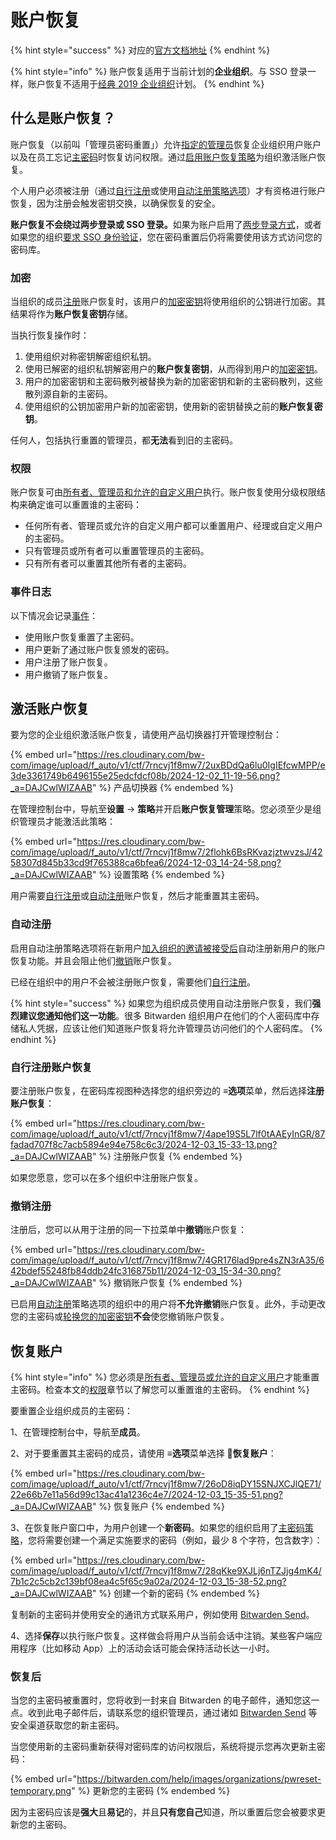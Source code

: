 # 账户恢复

{% hint style="success" %}
对应的[官方文档地址](https://bitwarden.com/help/account-recovery/)
{% endhint %}

{% hint style="info" %}
账户恢复适用于当前计划的**企业组织**。与 SSO 登录一样，账户恢复不适用于[经典 2019 企业组织](../plans-and-pricing/updates-to-bitwarden-plans-2019-2020.md)计划。
{% endhint %}

## 什么是账户恢复？ <a href="#what-is-account-recovery" id="what-is-account-recovery"></a>

账户恢复（以前叫「管理员密码重置」）允许[指定的管理员](admin-password-reset.md#permissions)恢复企业组织用户账户以及在员工忘记[主密码](../account/log-in-and-unlock/your-master-password.md)时恢复访问权限。通过[启用账户恢复策略](admin-password-reset.md#activate-account-recovery)为组织激活账户恢复。

个人用户必须被注册（通过[自行注册](admin-password-reset.md#self-enroll-in-password-reset)或使用[自动注册策略选项](admin-password-reset.md#automatic-enrollment)）才有资格进行账户恢复，因为注册会触发密钥交换，以确保恢复的安全。

**账户恢复不会绕过两步登录或 SSO 登录。**&#x5982;果为账户启用了[两步登录方式](../account/two-step-login/setup-guides/two-step-login-methods.md)，或者如果您的组织[要求 SSO 身份验证](enterprise-policies.md#single-sign-on-authentication)，您在密码重置后仍将需要使用该方式访问您的密码库。

### 加密 <a href="#encryption" id="encryption"></a>

当组织的成员[注册](admin-password-reset.md#automatic-enrollment)账户恢复时，该用户的[加密密钥](../security/account-encryption-key.md)将使用组织的公钥进行加密。其结果将作为**账户恢复密钥**存储。

当执行恢复操作时：

1. 使用组织对称密钥解密组织私钥。
2. 使用已解密的组织私钥解密用户的**账户恢复密钥**，从而得到用户的[加密密钥](../security/account-encryption-key.md)。
3. 用户的加密密钥和主密码散列被替换为新的加密密钥和新的主密码散列，这些散列源自新的主密码。
4. 使用组织的公钥加密用户新的加密密钥，使用新的密钥替换之前的**账户恢复密钥**。

任何人，包括执行重置的管理员，都**无法**看到旧的主密码。

### 权限 <a href="#permissions" id="permissions"></a>

账户恢复可由[所有者、管理员和允许的自定义用户](../admin-console/user-management/member-roles-and-permissions.md)执行。账户恢复使用分级权限结构来确定谁可以重置谁的主密码：

* 任何所有者、管理员或允许的自定义用户都可以重置用户、经理或自定义用户的主密码。
* 只有管​​理员或所有者可以重置管理员的主密码。
* 只有所有者可以重置其他所有者的主密码。

### 事件日志 <a href="#event-logging" id="event-logging"></a>

以下情况会记录[事件](../admin-console/reporting/event-logs.md)：

* 使用账户恢复重置了主密码。
* 用户更新了通过账户恢复颁发的密码。
* 用户注册了账户恢复。
* 用户撤销了账户恢复。

## 激活账户恢复 <a href="#activate-account-recovery" id="activate-account-recovery"></a>

要为您的企业组织激活账户恢复，请使用产品切换器打开管理控制台：

{% embed url="https://res.cloudinary.com/bw-com/image/upload/f_auto/v1/ctf/7rncvj1f8mw7/2uxBDdQa6lu0IgIEfcwMPP/e3de3361749b6496155e25edcfdcf08b/2024-12-02_11-19-56.png?_a=DAJCwlWIZAAB" %}
产品切换器
{% endembed %}

在管理控制台中，导航至**设置** → **策略**并开启**账户恢复管理**策略。您必须至少是组织管理员才能激活此策略：

{% embed url="https://res.cloudinary.com/bw-com/image/upload/f_auto/v1/ctf/7rncvj1f8mw7/2flohk6BsRKvazjztwvzsJ/4258307d845b33cd9f765388ca6bfea6/2024-12-03_14-24-58.png?_a=DAJCwlWIZAAB" %}
设置策略
{% endembed %}

用户需要[自行注册](admin-password-reset.md#self-enroll-in-password-reset)或[自动注册](admin-password-reset.md#automatic-enrollment)账户恢复，然后才能重置其主密码。

### 自动注册 <a href="#automatic-enrollment" id="automatic-enrollment"></a>

启用自动注册策略选项将在新用户[加入组织的邀请被接受后](user-management.md#accept)自动注册新用户的账户恢复功能。并且会阻止他们[撤销](admin-password-reset.md#withdraw-enrollment)账户恢复。

已经在组织中的用户不会被注册账户恢复，需要他们[自行注册](admin-password-reset.md#self-enroll-in-password-reset)。

{% hint style="success" %}
如果您为组织成员使用自动注册账户恢复，我们**强烈建议您通知他们这一功能**。很多 Bitwarden 组织用户在他们的个人密码库中存储私人凭据，应该让他们知道账户恢复将允许管理员访问他们的个人密码库。
{% endhint %}

### 自行注册账户恢复 <a href="#self-enroll-in-account-recovery" id="self-enroll-in-account-recovery"></a>

要注册账户恢复，在密码库视图种选择您的组织旁边的 **≡选项**菜单，然后选择**注册账户恢复**：

{% embed url="https://res.cloudinary.com/bw-com/image/upload/f_auto/v1/ctf/7rncvj1f8mw7/4ape19S5L7lf0tAAEyInGR/87fadad707f8c7acb5894e94e758c6c3/2024-12-03_15-33-13.png?_a=DAJCwlWIZAAB" %}
注册账户恢复
{% endembed %}

如果您愿意，您可以在多个组织中注册账户恢复。

### 撤销注册 <a href="#withdraw-enrollment" id="withdraw-enrollment"></a>

注册后，您可以从用于注册的同一下拉菜单中**撤销**账户恢复：

{% embed url="https://res.cloudinary.com/bw-com/image/upload/f_auto/v1/ctf/7rncvj1f8mw7/4GR176lad9pre4sZN3rA35/642bdef55248fb84ddb24fc316875b11/2024-12-03_15-34-30.png?_a=DAJCwlWIZAAB" %}
撤销账户恢复
{% endembed %}

已启用[自动注册](admin-password-reset.md#automatic-enrollment)策略选项的组织中的用户将**不允许撤销**账户恢复。此外，手动更改您的主密码或[轮换您的加密密钥](../security/account-encryption-key.md)**不会**使您撤销账户恢复。

## 恢复账户 <a href="#recover-an-account" id="recover-an-account"></a>

{% hint style="info" %}
您必须是[所有者、管理员或允许的自定义用户](admin-password-reset.md#permissions)才能重置主密码。检查本文的[权限](admin-password-reset.md#permissions)章节以了解您可以重置谁的主密码。
{% endhint %}

要重置企业组织成员的主密码：

1、在管理控制台中，导航至**成员**。

2、对于要重置其主密码的成员，请使用 **≡选项**菜单选择 **🔑恢复账户**：

{% embed url="https://res.cloudinary.com/bw-com/image/upload/f_auto/v1/ctf/7rncvj1f8mw7/26oD8iqDY15SNJXCJlQE71/22e66b7e11a56d99c13ac41a1236c4e7/2024-12-03_15-35-51.png?_a=DAJCwlWIZAAB" %}
恢复账户
{% endembed %}

3、在恢复账户窗口中，为用户创建一个**新密码**。如果您的组织启用了[主密码策略](enterprise-policies.md#master-password)，您将需要创建一个满足实施要求的密码（例如，最少 8 个字符，包含数字）：

{% embed url="https://res.cloudinary.com/bw-com/image/upload/f_auto/v1/ctf/7rncvj1f8mw7/28qKke9XJLj6nTZJjg4mK4/7b1c2c5cb2c139bf08ea4c5f65c9a02a/2024-12-03_15-38-52.png?_a=DAJCwlWIZAAB" %}
创建一个新的密码
{% endembed %}

复制新的主密码并使用安全的通讯方式联系用户，例如使用 [Bitwarden Send](../bitwarden-send/create-a-send.md)。

4、选择**保存**以执行账户恢复。这样做会将用户从当前会话中注销。某些客户端应用程序（比如移动 App）上的活动会话可能会保持活动长达一小时。

### 恢复后 <a href="#after-a-recovery" id="after-a-recovery"></a>

当您的主密码被重置时，您将收到一封来自 Bitwarden 的电子邮件，通知您这一点。收到此电子邮件后，请联系您的组织管理员，通过诸如 [Bitwarden Send](../bitwarden-send/create-a-send.md) 等安全渠道获取您的新主密码。

当您使用新的主密码重新获得对密码库的访问权限后，系统将提示您再次更新主密码：

{% embed url="https://bitwarden.com/help/images/organizations/pwreset-temporary.png" %}
更新您的主密码
{% endembed %}

因为主密码应该是**强大**且**易记**的，并且**只有您自己**知道，所以重置后您会被要求更新您的主密码。
